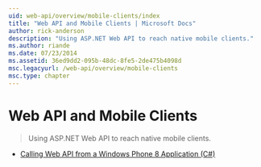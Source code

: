 ```yaml
---
uid: web-api/overview/mobile-clients/index
title: "Web API and Mobile Clients | Microsoft Docs"
author: rick-anderson
description: "Using ASP.NET Web API to reach native mobile clients."
ms.author: riande
ms.date: 07/23/2014
ms.assetid: 36ed9dd2-095b-48dc-8fe5-2de475b4098d
msc.legacyurl: /web-api/overview/mobile-clients
msc.type: chapter
---
```

Web API and Mobile Clients
====================
> Using ASP.NET Web API to reach native mobile clients.


- [Calling Web API from a Windows Phone 8 Application (C#)](calling-web-api-from-a-windows-phone-8-application.md)
